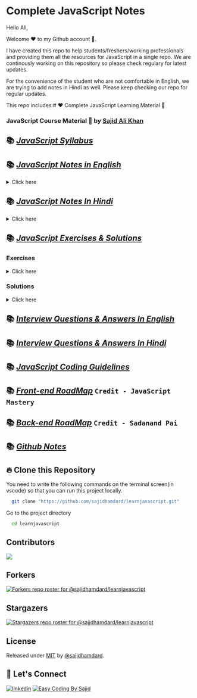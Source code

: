 # Complete JavaScript Notes

Hello All,

Welcome ❤️ to my Github account 🙏.

I have created this repo to help students/freshers/working professionals and providing them all the resources for JavaScript in a single repo. We are continously working on this repository so please check regulary for latest updates.

For the convenience of the student who are not comfortable in English, we are trying to add notes in Hindi as well. Please keep checking our repo for regular updates.

This repo includes:# ❤️ Complete JavaScript Learning Material 🙏

### JavaScript Course Material 🚀 by [Sajid Ali Khan](https://www.linkedin.com/in/sajid-sj/)

## 📚 [_JavaScript Syllabus_](./Syllabus/Syllabus.md/)

## 📚 [_JavaScript Notes in English_](./notes/English)

<details>
<summary>Click here</summary>

- [_Chapter 01- Introduction & History_](./notes/English/01-introduction-and-history.md)

  - [_Programming Language_](./notes/English/01-introduction-and-history.md#what-is-a-programming-language-)
  - [_High Level Programming Language_](./notes/English/01-introduction-and-history.md#what-is-high-level-programming-language)
  - [_Machine level language or Low level language_](notes/English/01-introduction-and-history.md#what-is-machine-level-language-or-low-level-language)
  - [_Front-end_](notes/English/01-introduction-and-history.md#what-is-front-end-)
  - [_Back-end_](notes/English/01-introduction-and-history.md#what-is-back-end-)
  - [_Introduction of HTML_](notes/English/01-introduction-and-history.md#introduction-of-html)
  - [_Introduction of CSS_](notes/English/01-introduction-and-history.md#introduction-of-css)
  - [_Introduction of JavaScript_](notes/English/01-introduction-and-history.md#introduction-of-javascript)
  - [_History of javascript_](notes/English/01-introduction-and-history.md#history-of-javascript)
  - [_About ECMAScript_](notes/English/01-introduction-and-history.md#what-is-ecma-)

- [_Chapter 02- Features_](./notes/English/02-features.md)

  - [_High level language_](notes/English/02-features.md#what-is-high-level-language-)
  - [_Garbage Collected_](notes/English/02-features.md#what-is-garbage-collected-)
  - [_Interpreted Language (JIT)-> (Just in time compiler)_](notes/English/02-features.md#what-is-interpreted-language-jit--just-in-time-compiler-)
  - [_Multi Paradigm_](notes/English/02-features.md#what-is-multi-paradigm-)
  - [_Prototype based function_](notes/English/02-features.md#what-is-prototype-based-function-)
  - [_First Class Function_](notes/English/02-features.md#what-is-first-class-function-)
  - [_Dynamically Typed/ Dynamic_](notes/English/02-features.md#what-is-dynamically-typed-dynamic-)
  - [_Single Threaded_](notes/English/02-features.md#what-is-single-threaded-)
  - [_Non-Blocking Event Loop_](notes/English/02-features.md#what-is-non-blocking-event-loop-)

- [_Chapter 03- Separation of Concern_](./notes/English/03-separation-of-concerns.md)

  - [_Separation of concerns principle_](notes/English/03-separation-of-concerns.md#what-is-separation-of-concerns-principle-)
  - [_How to link JavaScript file in html ?_](notes/English/03-separation-of-concerns.md#how-to-link-javascript-file-in-html-)

- [_Chapter 04- Value, Variable and DataType_](./notes/English/04-value_variable_datatype.md)

  - [_What is Data ?_](notes/English/04-value_variable_datatype.md#what-is-data)
  - [_What is value?_](notes/English/04-value_variable_datatype.md#what-is-value)
  - [_What is Data type ?_](notes/English/04-value_variable_datatype.md#what-is-data-type)
  - [_Primitive data types (inbuilt data types):_](notes/English/04-value_variable_datatype.md#primitive-data-types-inbuilt-data-types)
    - [_Primitive Data Types Examples:_](notes/English/04-value_variable_datatype.md#primitive-data-types-examples)
  - [_Non primitve (reference types) data types:_](notes/English/04-value_variable_datatype.md#non-primitve-reference-types-data-types)
    - [_Non Primitive Data Type Examples:_](notes/English/04-value_variable_datatype.md#non-primitive-data-type-examples)
  - [_What is variable?_](notes/English/04-value_variable_datatype.md#what-is-variable)

- [_Chapter 05- Identifier_](./notes/English/05-identifier.md)

  - [_What is Identifiers_](notes/English/05-identifier.md#identifiers)
  - [_Rules for creating identifiers_](notes/English/05-identifier.md#rules-for-creating-identifiers)

- [_Chapter 06- Comments_](./notes/English/06-comments.md)

- [_Chapter 07- Statement_](./notes/English/07-statement.md)

  - [_What is Statement?_](notes/English/07-statement.md#what-is-statement)
  - [_Use of Semicolon in JavaScript?_](notes/English/07-statement.md#semicolon-in-javascript)
  - [_Use of WhiteSpace in statement?_](notes/English/07-statement.md#whitespace-in-statement)
  - [_What is Code block or Multi-line statement?_](notes/English/07-statement.md#what-is-code-block-or-multi-line-statement)

- [_Chapter 08- use strict_](notes/English/08-use_strict.md)

- [_Chapter 09- let, const and var_](notes/English/09-let_const_var.md)

  - [_What is let ?_](notes/English/09-let_const_var.md#let)
  - [_What is const ?_](notes/English/09-let_const_var.md#const)
  - [_What is var ?_](notes/English/09-let_const_var.md#var)
  - [_Differences between let, const and var?_](notes/English/09-let_const_var.md#what-are-the-differences-between-let-const-and-var)
  - [_When to use let, const and var?_](notes/English/09-let_const_var.md#when-to-use-let-const-and-var)

- [_Chapter 10- Operators_](notes/English/10-operators.md)

- [_Chapter 11- Conditional Statement_](notes/English/11-conditional_statement.md)

  - [_What is conditional statement?_](notes/English/11-conditional_statement.md#what-is-conditional-statement)

- [_Chapter 12- Output_](notes/English/12-output.md)

  - [_What is console.log ?_](notes/English/12-output.md#what-is-consolelog-in-javascript-)
  - [_What is Document.write ?_](notes/English/12-output.md#what-is-documentwrite-in-javascript-)
  - [_What is window.alert ?_](notes/English/12-output.md#what-is-windowalert-in-javascript-)
  - [_What is inner HTML of an element in javaScript ?_](notes/English/12-output.md#what-is-inner-html-of-an-element-in-javascript-)

- [_Chapter 13- Type Conversion_](./notes/English/13-typeconversion.md)

  - [_Manual Type Conversion_](notes/English/13-typeconversion.md#manual-type-conversion-)
  - [_Coercion Example_](notes/English/13-typeconversion.md#coercion-example)
  - [_Number to String_](notes/English/13-typeconversion.md#number-to-string)
  - [_String to Number_](notes/English/13-typeconversion.md#string-to-number)
  - [_Number to Boolean_](notes/English/13-typeconversion.md#number-to-boolean)
  - [_Type conversion_](notes/English/13-typeconversion.md#type-conversion)
  - [_Explicit type and Manual type conversion_](notes/English/13-typeconversion.md#explicit-type-and-manual-type-conversion-is-process-me-hum-manualy-type-conversion-karte-hain)

- [_Chapter 14- Popup Boxes_](./notes/English/14-popupboxes.md)

  - [_Alert Box_](notes/English/14-popupboxes.md#alert-box)
  - [_Confirm box_](notes/English/14-popupboxes.md#confirm-box)
  - [_Prompt Box_](notes/English/14-popupboxes.md#prompt-box)

- [_Chapter 15- Other Operators_](./notes/English/15-other_operator.md)

  - [_Loose equality operator ==_](notes/English/15-other_operator.md#loose-equality-operator-)
  - [_Strict Equality Operator ===_](notes/English/15-other_operator.md#strict-equality-operator-)
  - [_Ternary Operators_](notes/English/15-other_operator.md#ternary-operators)

- [_Chapter 16- Truthy Falsy Values_](./notes/English/16-truthy_falsy.md)

  - [_What is truthy and falsy value:_](notes/English/16-truthy_falsy.md#what-is-truthy-and-falsy-value)

- [_Chapter 17- Loop and Switch_](notes/English/17-loop_and_switch.md)

  - [_Loops_](notes/English/17-loop_and_switch.md#what-is-loop-)
  - [_for loop_](notes/English/17-loop_and_switch.md#what-is-for-loop-)
  - [_for...of loop_](notes/English/17-loop_and_switch.md#what-is-forof-loop-)
  - [_for...in loop_](notes/English/17-loop_and_switch.md#what-is-forin-loop-)
  - [_while loop_](notes/English/17-loop_and_switch.md#what-is-forin-loop-)
  - [_do...while loop_](notes/English/17-loop_and_switch.md#what-is-forin-loop-)
  - [_switch statment_](notes/English/17-loop_and_switch.md#what-is-forin-loop-)
  - [_case clause?_](notes/English/17-loop_and_switch.md#what-is-forin-loop-)
  - [_break_](notes/English/17-loop_and_switch.md#what-is-forin-loop-)
  - [_Default case_](notes/English/17-loop_and_switch.md#what-is-forin-loop-)

- [_Chapter 18- String_](notes/English/18-string.md)

  - [_What is String_](notes/English/18-string.md#what-is-string)
  - [_How to create String in JavaScript ?_](notes/English/18-string.md#how-to-create-string-in-javascript-)
  - [_String Literal vs String Object_](notes/English/18-string.md#string-literal-vs-string-object-)
  - [_String length property_](notes/English/18-string.md#string-length-property)
  - [_String functions_](notes/English/18-string.md#string-functions)

- [_Chapter 19- scope-scoping_](notes/English/19-scope-scoping.md)
- [_Chapter 20- function_](notes/English/20-function.md)

- [_Chapter 21- More on Functions_](notes/English/21-More-About-functions.md)

  - [_Default parameters_](notes/English/21-More-About-functions.md#what-is-default-parameter-)
  - [_Passing arguments: value vs reference_](notes/English/21-More-About-functions.md#what-is-passing-arguments-value-vs-reference-in-javascript-)
  - [_First Class function/Citizen_](notes/English/21-More-About-functions.md#what-is-first-class-functioncitizen-)
  - [_High Order function in JavaScript_](notes/English/21-More-About-functions.md#what-is-high-order-function-)
  - [_Callback function in JavaScript_](notes/English/21-More-About-functions.md#what-is-callback-function-)
  - [_setTimeOut_](notes/English/21-More-About-functions.md#what-is-settimeout-)
  - [_setInterval_](notes/English/21-More-About-functions.md#what-is-setinterval-)
  - [_Function returning function_](notes/English/21-More-About-functions.md#function-returning-a-function)
  - [_The call and apply methods_](notes/English/21-More-About-functions.md#what-are-the-call-and-apply-methods-)
  - [_The bind method_](notes/English/21-More-About-functions.md#what-is-the-bind-method-)
  - [_Immediately invoked function expression(IIFE)_](notes/English/21-More-About-functions.md#what-is-immediately-invoked-function-expression-)
  - [_Closures_](notes/English/21-More-About-functions.md#what-is-closure-)

- [_Chapter 22- Hoisting_](notes/English/22-hoisting.md)

- [_Chapter 23- Temporal Dead Zone(TDZ)_](notes/English/23-temporal-dead-zone.md)

- [_Chapter 24- Debugging_](notes/English/24-debugging.md#debugging)

  - [_Debugging in JavaScript_](notes/English/24-debugging.md#what-is-debugging-)
  - [_Developer Tool_](notes/English/24-debugging.md#what-is-developer-tool-)
  - [_Fixing errors_](notes/English/24-debugging.md#fixing-errors)
  - [_Different types of errors_](notes/English/24-debugging.md#what-are-the-different-types-of-errors-)

- [_Chapter 25- number_](notes/English/25-number.md)
- [_Chapter 26- date_](notes/English/26-date.md)
- [_Chapter 27- DRY-principle_](notes/English/27-DRY-principle.md)
- [_Chapter 28- Array_](notes/English/28-Array.md)
- [_Chapter 29- Object_](notes/English/29-Object.md)
- [_Chapter 30- Set_](notes/English/30-Set.md)
- [_Chapter 31- Map_](notes/English/31-Map.md)
- [_Chapter 32- Destructuring_](notes/English/32-Destructuring-Array.md)
- [_Chapter 33- Spread-operator_](notes/English/33-Spread-operator.md)
- [_Chapter 34- Rest-parameter_](notes/English/34-Rest-parameter.md)
- [_Chapter 35- short-circuiting_](notes/English/35-short-circuiting-nullish-coalescing-operator.md)
- [_Chapter 36- enchanced-object_](notes/English/36-enhanced-object-literal.md)
- [_Chapter 37- Optional-chaining-_](notes/English/37-Optional-chaining.md)
- [_Chapter 38- DOM_](notes/English/38-DOM.md)
- [_Chapter 39- BOM_](notes/English/39-BOM.md)
- [_Chapter 40- RegExp_](notes/English/40-RegExp.md)
- [_Chapter 41- JSON-XML_](notes/English/41-JSON-XML.md)
- [_Chapter 42- javaScript-Engine_](notes/English/42-JavaScript-Engine.md)
- [_Chapter 43- Call-Stack_](notes/English/43-Call-Stack.md)
- [_Chapter 44- Execution-Context_](notes/English/44-Execution-Context.md)
- [_Chapter 45- Memory_](notes/English/45-Memory.md)
- [_Chapter 46- Compiler-Interpreter-JIT_](notes/English/46-Compiler-Interpreter-JIT.md)
- [_Chapter 47- Event-Loop_](notes/English/47-Event-Loop.md)
- [_Chapter 48- creation-code-phase_](notes/English/48-creation-code-phase.md)
- [_Chapter 49- this-keyword_](notes/English/49-this-keyword.md)
- [_Chapter 50- primitive-nonprimitive_](notes/English/50-primitive-nonprimitive.md)
- [_Chapter 51- OOPs_](notes/English/51-OOPs#In#JavaScript.md)
- [_Chapter 52- Prototypal-inheritance_](notes/English/52-Prototypal-Inheritance.md)
- [_Chapter 53- Prototype_](notes/English/53-Prototype.md#prototypes-in-javascript)
- [_Chapter 54- Constructor function_](notes/English/54-Constructor%20function.md#constructor-function)
- [_Chapter 55- Es6 classes_](notes/English/55-Es6%20classes.md#es6-classes)
- [_Chapter 56- object-creat_](notes/English/56-Object-create.md)
- [_Chapter 57- Encapsulation_](notes/English/57-Encapsulation.md)
- [_Chapter 58- Chaining-methods_](notes/English/58-Chaining-methods.md)
- [_Chapter 59- Asynchronous_](notes/English/59-Asynchronous-JavaScript.md)
- [_Chapter 60- Ajax_](notes/English/60-Ajax.md)
- [_Chapter 61- About-API_](notes/English/61-About-API.md)
- [_Chapter 62- Web_](notes/English/62-Web.md)
- [_Chapter 63- Promise_](notes/English/63-Promise.md)
- [_Chapter 64- fetch_](notes/English/64-fetch.md)
- [_Chapter 65- Consuming Promises_](notes/English/65-Consuming%20Promises.md)
- [_Chapter 66- Chaining Promises_](notes/English/66-Chaining%20Promises.md)
- [_Chapter 67- Rejected promises_](notes/English/67-Rejected%20Promises.md)
- [_Chapter 68- Event Loop_](notes/English/68-Event%20Loop.md)
- [_Chapter 69- Creating-Promise_](notes/English/69-Creating-Promise.md)
- [_Chapter 70- Async-Await_](notes/English/70-Async-Await.md)
- [_Chapter 71- Try-catch_](notes/English/71-Try-catch.md)
- [_Chapter 72- Returning-values-from-Async_](notes/English/72-Returning-values-from-Async.md)
- [_Chapter 73- Promises-In-Parallel_](notes/English/73-Promises-In-Parallel.md)
- [_Chapter 74- Promises-Combinators_](notes/English/74-Promises-Combinators.md)
- [_Chapter 75- Modules_](notes/English/75-Modules.md)
- [_Chapter 76- Export-Import-Modules_](notes/English/76-Export-Import-Modules.md)
- [_Chapter 77- Top-Level-Await_](notes/English/77-Top-Level-Await.md)
- [_Chapter 78- Module-pattern_](notes/English/78-Module-pattern.md)
- [_Chapter 79- Building-with-parcel_](notes/English/79-Building-with-parcel.md)
- [_Chapter 80- Babel_](notes/English/80-Babel.md)
- [_Chapter 81- Transpiling_](notes/English/81-Transpiling.md)
- [_Chapter 82- Polyfilling_](notes/English/82-Polyfilling.md)

</details>

## 📚 [_JavaScript Notes In Hindi_](./notes/Hindi/)

<details>
<summary>Click here</summary>
  
  - [_Chapter 01- Introduction_](./notes/Hindi/01-introduction.md)
  - [_Chapter 02- Features_](./notes/Hindi/02-features.md)
  - [_Chapter 03- separation-of-concerns_](notes/Hindi/03-separation-of-concerns.md)
  - [_Chapter 04- value_variable_datatype_](notes/Hindi/04-value_variable_datatype.md)
  - [_Chapter 05- identifier](notes/Hindi/05-identifier.md)
  - [_Chapter 06- comments_](notes/Hindi/06-comments.md)
  - [_Chapter 07- statement_](notes/Hindi/07-statement.md)
  - [_Chapter 08- use_strict_](notes/Hindi/08-use_strict.md)
  - [_Chapter 09- let_const_var_](notes/Hindi/09-let_const_var.md)
  - [_Chapter 10- operators_](notes/Hindi/10-operators.md)
  - [_Chapter 11- conditional_statement_](notes/Hindi/11-conditional_statement.md)
  - [_Chapter 12- output_](notes/Hindi/12-output.md)
  - [_Chapter 13- typeconversion_](notes/Hindi/13-typeconversion.md)
  - [_Chapter 14- popupboxes_](notes/Hindi/14-popupboxes.md)
  - [_Chapter 15- other_operator_](notes/Hindi/15-other_operator.md)
  - [_Chapter 16- truthy_falsy_](notes/Hindi/16-truthy_falsy.md)
  - [_Chapter 17- loopand_switch_](notes/Hindi/17-loopand_switch.md)
  - [_Chapter 18- string_](notes/Hindi/18-string.md)
  - [_Chapter 19- scoping_and_scope_](notes/Hindi/19-scoping_and_scope.md)
  - [_Chapter 20- function_](notes/Hindi/20-function.md)
  - [_Chapter 21- More-About-functions_](notes/Hindi/21-More-About-functions.md)
  - [_Chapter 22- destructuring_](notes/Hindi/22-destructuring.md)
  - [_Chapter 23- temporal-dead-zone_](notes/Hindi/23-temporal-dead-zone.md)
  - [_Chapter 24-debugging_](notes/Hindi/24-debugging.md)
  - [_Chapter 25- number_](notes/Hindi/25-number.md)
  - [_Chapter 26- date_](notes/Hindi/26-date.md)
  - [_Chapter 27- DRY-principle_](notes/Hindi/27-DRY-principle.md)
  - [_Chapter 28- array_](notes/Hindi/28-array.md)
  - [_Chapter 29- object_](notes/Hindi/29-object.md)
  - [_Chapter 30- set_](notes/Hindi/30-set.md)
  - [_Chapter 31-map_](notes/Hindi/31-map.md)
  - [_Chapter 32- Destructuring-Array_](notes/Hindi/32-Destructuring-Array.md)
  - [_Chapter 33- Spread-operator_](notes/Hindi/33-Spread-operator.md)
  - [_Chapter 34- Rest-parameter_](notes/Hindi/34-Rest-parameter.md)
  - [_Chapter 35- short-circuiting-nullish-coalescing-operator_](notes/Hindi/35-short-circuiting-nullish-coalescing-operator.md)
  - [_Chapter 36- enhanced-object-literal_](notes/Hindi/36-enhanced-object-literal.md)
  - [_Chapter 37- Optional-chaining_](notes/Hindi/37-Optional-chaining.md)
  - [_Chapter 38-DOM_](notes/Hindi/38-DOM.md)
  - [_Chapter 39- BOM](notes/Hindi/39-BOM.md)
  - [_Chapter 40- RegExp_](notes/Hindi/40-RegExp.md)
  - [_Chapter 41- JSON-XML_](notes/Hindi/41-JSON-XML.md)
  - [_Chapter 42- JavaScript-Engine_](notes/Hindi/42-JavaScript-Engine.md)
  - [_Chapter 43- Call-Stack_](notes/Hindi/43-Call-Stack.md )
  - [_Chapter 44- Execution-Context_](notes/Hindi/44-Execution-Context.md)
  - [_Chapter 45- Memory_](notes/Hindi/45-Memory.md)
  - [_Chapter 46- Compiler-Interpreter-JIT_](notes/Hindi/46-Compiler-Interpreter-JIT.md)
  - [_Chapter 47- Event-Loop_](notes/Hindi/47-Event-Loop.md)
  - [_Chapter 48- creation-code-phase_](notes/Hindi/48-creation-code-phase.md)
  - [_Chapter 49- Prototypal-Inheritance_](notes/Hindi/49-Prototypal-Inheritance.md)
  - [_Chapter 50- this-keyword_](notes/Hindi/50-this-keyword.md)
  - [_Chapter 51- OOPs_](notes/Hindi/50-this-keyword.md)
  - [_Chapter 52- Constructor function_](notes/Hindi/52-Constructor$function.md)
  - [_Chapter 53-Object-create_](notes/Hindi/53-Object-create.md)
  - [_Chapter 54-Chaining-methods_](notes/Hindi/54-Chaining-methods.md)
  - [_Chapter 55- primitive-nonprimitive_](notes/Hindi/55-primitive-nonprimitive.md)
  - [_Chapter 56- Web_](notes/Hindi/56-Web.md)
  - [_Chapter 57- Prototype_](notes/Hindi/57-Prototype.md)
  - [_Chapter 58- Es6 classes_](notes/Hindi/58-Es6$%%classes.md)
  - [_Chapter 59- Rejected Promises_](notes/Hindi/59-Rejected$%/Promises.md)
  - [_Chapter 60- prototypal_inheritance_](notes/Hindi/60-prototypal_inheritance.md)
  - [_Chapter 61-Creating-Promise_](notes/Hindi/61-Creating-Promise.md)
  - [_Chapter 62-Ajax_](notes/Hindi/62-Ajax.md)
  - [_Chapter 63- Try-catch_](notes/Hindi/63-Try-catch.md)
  - [_Chapter 64- Promise_](notes/Hindi/64-Promise.md)
  - [_Chapter 65- fetch_](notes/Hindi/65-fetch.md)
  - [_Chapter 66- Promises-Combinators_](notes/Hindi/66-Promises-Combinators.md)
  - [_Chapter 67- Consuming Promises_](notes/Hindi/67-Consuming$Promises.md)
  - [_Chapter 68- Chaining Promises_](notes/Hindi/68-Chaining$68$Promises.md)
  - [_Chapter 69-Encapsulation_](notes/Hindi/69-Encapsulation.md)
  - [_Chapter 70-Asynchronous-JavaScript_](notes/Hindi/70-Asynchronous-JavaScript.md)
  - [_Chapter 71- Async-Await_](notes/Hindi/71-Async-Await.md)
  - [_Chapter 72- About-API_](notes/Hindi/72-About-API.md)
  - [_Chapter 73- Polyfilling_](notes/Hindi/73-Polyfilling.md)
  - [_Chapter 74- Promises-In-Parallel_](notes/Hindi/74-Promises-In-Parallel.md)
  - [_Chapter 75- Export-Import-Modules_](notes/Hindi/75-Export-Import-Modules.md)
  - [_Chapter 76- Top-Level-Await_](notes/Hindi/76-Top-Level-Await.md)
  - [_Chapter 77- Module-pattern_](notes/Hindi/77-Module-pattern.md)
  - [_Chapter 78- Building-with-parcel_](Hindi/78-Building-with-parcel.md)
  - [_Chapter 79- Babel_](notes/Hindi/79-Babel.md)
  - [_Chapter 80- Transpiling_](notes/Hindi/80-Transpiling.md)
  - [_Chapter 81- Returning-values-from-Async_](notes/Hindi/81-Returning-values-from-Async.md)
  - [_Chapter 82- Modules_](notes/Hindi/82-Modules.md)
  
</details>

## 📚 [_JavaScript Exercises & Solutions_](./Exercises)

### Exercises

<details>
<summary>Click here</summary>
  
  - [_Exercise-01_](./Exercises-And-Solutions/exercises/01-basic-knowledge-exercise.md)
  - [_Exercise-02_](./Exercises-And-Solutions/exercises/02-basic-knowledge-exercise.md)
  - [_Exercise-03_](./Exercises-And-Solutions/exercises/03-basic-knowledge-exercise.md)
  - [_Exercise-04_](./Exercises-And-Solutions/exercises/04-basic-knowledge-exercise.md)
  - [_Exercise-05_](./Exercises-And-Solutions/exercises/05-basic-knowledge-exercise.md)
  - [_Exercise-06_](./Exercises-And-Solutions/exercises/06-basic-knowledge-exercise.md)
  - [_Exercise-07_](./Exercises-And-Solutions/exercises/07-loop-exercise.md)
  - [_Exercise-08_](./Exercises-And-Solutions/exercises/08-github-exercise.md)
  - [_Exercise-09_](./Exercises-And-Solutions/exercises/09-string-exercise.md)
  - [_Exercise-10_](./Exercises-And-Solutions/exercises/10-basic-exercise.md)
  - [_Exercise-11_](./Exercises-And-Solutions/exercises/11-basic-test-exercise.md)
  - [_Exercise-12_](./Exercises-And-Solutions/exercises/12-basic-test-exercise.md)
  - [_Exercise-13_](./Exercises-And-Solutions/exercises/13-array-exercise.md)
  - [_Exercise-14_](./Exercises-And-Solutions/exercises/14-array-exercise.md)
  - [_Exercise-15_](./Exercises-And-Solutions/exercises/15-object-exercise.md)
  - [_Exercise-16_](./Exercises-And-Solutions/exercises/16-basic-test-exercise.md)
  - [_Exercise-17_](./Exercises-And-Solutions/exercises/17-datastructures-exercise.md)
  - [_Exercise-18_](./Exercises-And-Solutions/exercises/18-map-exercise.md)
  - [_Exercise-19_](./Exercises-And-Solutions/exercises/19-call-apply-bind-exercise.md)
  - [_Exercise-20_](./Exercises-And-Solutions/exercises/20-string-array-exercise.md)
  - [_Exercise-21_](./Exercises-And-Solutions/exercises/21-date-number-exercise.md)
  - [_Exercise-22_](./Exercises-And-Solutions/exercises/22-basic-test-exercise.md)
  - [_Exercise-23_](./Exercises-And-Solutions/exercises/23-basic-test-exercise.md)
  - [_Exercise-24_](./Exercises-And-Solutions/exercises/24-string-exercise.md)
</details>

### Solutions

<details>
<summary>Click here</summary>
  
  - [_Solution-01_](./Exercises-And-Solutions/solutions/01-basic-knowledge-solution.md)
  - [_Solution-02_](./Exercises-And-Solutions/solutions/02-basic-knowledge-solution.md)
  - [_Solution-03_](./Exercises-And-Solutions/solutions/03-basic-knowledge-solution.md)
  - [_Solution-04_](./Exercises-And-Solutions/solutions/04-basic-knowledge-solution.md)
  - [_Solution-05_](./Exercises-And-Solutions/solutions/05-basic-knowledge-solution.md)
  - [_Solution-06_](./Exercises-And-Solutions/solutions/06-basic-knowledge-solution.md)
  - [_Solution-07_](./Exercises-And-Solutions/solutions/07-loop-solution.md)
  - [_Solution-08_](./Exercises-And-Solutions/solutions/08-github-solution.md)
  - [_Solution-09_](./Exercises-And-Solutions/solutions/09-string-solution.md)
  - [_Solution-10_](./Exercises-And-Solutions/solutions/10-basic-solution.md)
  - [_Solution-11_](./Exercises-And-Solutions/solutions/11-basic-test-solution.md)
  - [_Solution-12_](./Exercises-And-Solutions/solutions/12-basic-test-solution.md)
  - [_Solution-13_](./Exercises-And-Solutions/solutions/13-array-solution.md)
  - [_Solution-14_](./Exercises-And-Solutions/solutions/14-array-solution.md)
  - [_Solution-15_](./Exercises-And-Solutions/solutions/15-object-solution.md)
  - [_Solution-16_](./Exercises-And-Solutions/solutions/16-basic-test-solution.md)
  - [_Solution-17_](./Exercises-And-Solutions/solutions/17-datastructure-solution.md)
  - [_Solution-18_](./Exercises-And-Solutions/solutions/18-map-solution.md)
  - [_Solution-19_](./Exercises-And-Solutions/solutions/19-call-apply-bind-solution.md)
  - [_Solution-20_](./Exercises-And-Solutions/solutions/20-string-array-solution.md)
  - [_Solution-21_](./Exercises-And-Solutions/solutions/21-date-number-solution.md)

</details>

## 📚 [_Interview Questions & Answers In English_](./Interview%20Questions/interview-questions-english.md)

## 📚 [_Interview Questions & Answers In Hindi_](./Interview%20Questions/interview-questions-hindi.md)

## 📚 [_JavaScript Coding Guidelines_](./Coding%20Guidelines/Coding%20Guidlines.md)

## 📚 [_Front-end RoadMap_](./Roadmap/Backend%20development%20roadmap.pdf) `Credit - JavaScript Mastery`

## 📚 [_Back-end RoadMap_](./Roadmap/Frontend%20development%20roadmap.pdf) `Credit - Sadanand Pai`

## 📚 [_Github Notes_](./Github%20Notes/)

## 🔥 Clone this Repository

You need to write the following commands on the terminal screen(in vscode) so that you can run this project locally.

```bash
  git clone "https://github.com/sajidhamdard/learnjavascript.git"
```

Go to the project directory

```bash
  cd learnjavascript
```

## Contributors

<a href="https://github.com/sajidhamdard/learnjavascript/graphs/contributors">
  <img src="https://contrib.rocks/image?repo=sajidhamdard/learnjavascript" />
</a>

## Forkers

[![Forkers repo roster for @sajidhamdard/learnjavascript](https://reporoster.com/forks/sajidhamdard/learnjavascript)](https://github.com/sajidhamdard/learnjavascript/network/members)

## Stargazers

[![Stargazers repo roster for @sajidhamdard/learnjavascript](https://reporoster.com/stars/sajidhamdard/learnjavascript)](https://github.com/sajidhamdard/learnjavascript/stargazers)

## License

Released under [MIT](/LICENSE) by [@sajidhamdard](https://github.com/sajidhamdard).

## 🔗 Let's Connect

[![linkedin](https://img.shields.io/badge/LinkedIn-0077B5?style=for-the-badge&logo=linkedin&logoColor=white)](https://www.linkedin.com/in/sajid-sj/)
[![Easy Coding By Sajid](http://img.youtube.com/vi/YOUTUBE_VIDEO_ID_HERE/0.jpg)](https://www.youtube.com/@EasyCodingBySajid)
